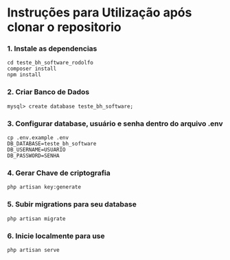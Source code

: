 # Instruções para Utilização após clonar o repositorio

### 1. Instale as dependencias
```
cd teste_bh_software_rodolfo
composer install
npm install
```

### 2. Criar Banco de Dados
```
mysql> create database teste_bh_software;
```
### 3. Configurar database, usuário e senha dentro do arquivo .env
```
cp .env.example .env
DB_DATABASE=teste_bh_software
DB_USERNAME=USUARIO
DB_PASSWORD=SENHA
```

### 4. Gerar Chave de criptografia
```
php artisan key:generate
```

### 5. Subir migrations para seu database
```
php artisan migrate
```

### 6. Inicie localmente para use
```
php artisan serve
```


